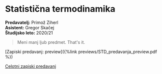 # Statistična termodinamika
**Predavatelj:** Primož Ziherl \
**Asistent:** Gregor Skačej \
**Študijsko leto:** 2020/21 

> Meni manj ljub predmet. That's it.

[Zapiski predavanj: preview]({%link previews/STD_predavanja_preview.pdf %})

[Celotni zapiski predavanj](https://drive.google.com/file/d/1qQ42KONCjbYTmipnnmP3XaKImpWmBABv/view?usp=sharing)
